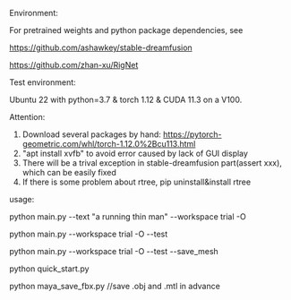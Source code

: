 Environment:

For pretrained weights and python package dependencies, see

https://github.com/ashawkey/stable-dreamfusion

https://github.com/zhan-xu/RigNet

Test environment:

Ubuntu 22 with python=3.7 & torch 1.12 & CUDA 11.3 on a V100.

Attention:

1. Download several packages by hand:
https://pytorch-geometric.com/whl/torch-1.12.0%2Bcu113.html
2. "apt install xvfb" to avoid error caused by lack of GUI display
3. There will be a trival exception in stable-dreamfusion part(assert xxx), which can be easily fixed
4. If there is some problem about rtree, pip uninstall&install rtree



usage:

python main.py --text "a running thin man" --workspace trial -O

python main.py --workspace trial -O --test

python main.py --workspace trial -O --test --save_mesh

python quick_start.py

python maya_save_fbx.py  //save .obj and .mtl in advance
